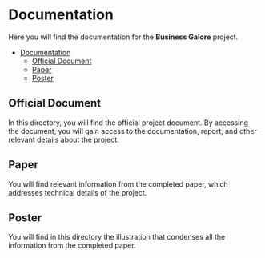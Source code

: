 # Documentation

Here you will find the documentation for the **Business Galore** project.

- [Documentation](#documentation)
  - [Official Document](#official-document)
  - [Paper](#paper)
  - [Poster](#poster)

## Official Document
In this directory, you will find the official project document. By accessing the document, you will gain access to the documentation, report, and other relevant details about the project.

## Paper

You will find relevant information from the completed paper, which addresses technical details of the project.

## Poster
You will find in this directory the illustration that condenses all the information from the completed paper.




